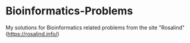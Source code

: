 # Bioinformatics-Problems
My solutions for Bioinformatics related problems from the site "Rosalind" (https://rosalind.info/)
